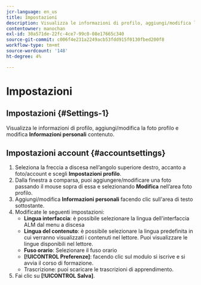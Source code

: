 ```yaml
---
jcr-language: en_us
title: Impostazioni
description: Visualizza le informazioni di profilo, aggiungi/modifica la foto profilo e modifica il contenuto Informazioni su di me.
contentowner: manochan
exl-id: 30a571de-22fc-4ce7-99c0-08e17665c340
source-git-commit: c006f4e231a2249acb53fdd915f0130fbed200f8
workflow-type: tm+mt
source-wordcount: '148'
ht-degree: 4%

---
```


# Impostazioni

## Impostazioni {#Settings-1}

Visualizza le informazioni di profilo, aggiungi/modifica la foto profilo e modifica **Informazioni personali** contenuto.

## Impostazioni account {#accountsettings}

1. Seleziona la freccia a discesa nell’angolo superiore destro, accanto a foto/account e scegli **Impostazioni profilo**.
1. Dalla finestra a comparsa, puoi aggiungere/modificare una foto passando il mouse sopra di essa e selezionando **Modifica** nell’area foto profilo.
1. Aggiungi/modifica **Informazioni personali** facendo clic sull&#39;area di testo sottostante.
1. Modificate le seguenti impostazioni:
   * **Lingua interfaccia**: è possibile selezionare la lingua dell&#39;interfaccia ALM dal menu a discesa
   * **Lingua del contenuto**: è possibile selezionare la lingua predefinita in cui verranno visualizzati i contenuti nel lettore. Puoi visualizzare le lingue disponibili nel lettore.
   * **Fuso orario**: Selezionare il fuso orario
   * **[!UICONTROL Preferenze]**: facendo clic sul modulo si iscrive e si avvia il corso di formazione.
   * Trascrizione: puoi scaricare le trascrizioni di apprendimento.
1. Fai clic su **[!UICONTROL Salva]**.
